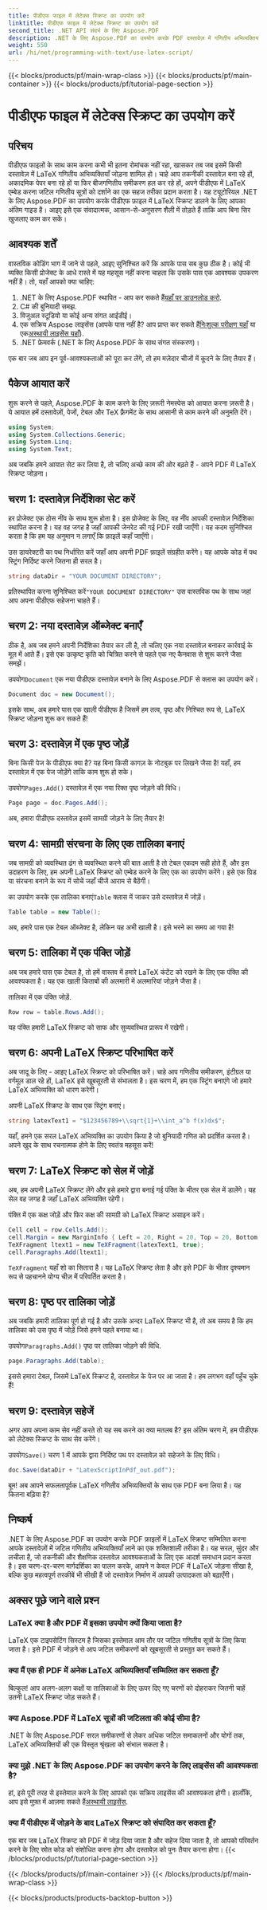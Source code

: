 ```yaml
---
title: पीडीएफ फाइल में लेटेक्स स्क्रिप्ट का उपयोग करें
linktitle: पीडीएफ फाइल में लेटेक्स स्क्रिप्ट का उपयोग करें
second_title: .NET API संदर्भ के लिए Aspose.PDF
description: .NET के लिए Aspose.PDF का उपयोग करके PDF दस्तावेज़ में गणितीय अभिव्यक्तियाँ या सूत्र जोड़ने के लिए लेटेक्स स्क्रिप्ट का उपयोग करना सीखें।
weight: 550
url: /hi/net/programming-with-text/use-latex-script/
---
```


{{< blocks/products/pf/main-wrap-class >}}
{{< blocks/products/pf/main-container >}}
{{< blocks/products/pf/tutorial-page-section >}}

# पीडीएफ फाइल में लेटेक्स स्क्रिप्ट का उपयोग करें

## परिचय

पीडीएफ फाइलों के साथ काम करना कभी भी इतना रोमांचक नहीं रहा, खासकर तब जब इसमें किसी दस्तावेज़ में LaTeX गणितीय अभिव्यक्तियाँ जोड़ना शामिल हो। चाहे आप तकनीकी दस्तावेज़ बना रहे हों, अकादमिक पेपर बना रहे हों या फिर बीजगणितीय समीकरण हल कर रहे हों, अपने पीडीएफ में LaTeX एम्बेड करना जटिल गणितीय सूत्रों को दर्शाने का एक सहज तरीका प्रदान करता है। यह ट्यूटोरियल .NET के लिए Aspose.PDF का उपयोग करके पीडीएफ फ़ाइल में LaTeX स्क्रिप्ट डालने के लिए आपका अंतिम गाइड है। आइए इसे एक संवादात्मक, आसान-से-अनुसरण शैली में तोड़ते हैं ताकि आप बिना सिर खुजलाए काम कर सकें।

## आवश्यक शर्तें

वास्तविक कोडिंग भाग में जाने से पहले, आइए सुनिश्चित करें कि आपके पास सब कुछ ठीक है। कोई भी व्यक्ति किसी प्रोजेक्ट के आधे रास्ते में यह महसूस नहीं करना चाहता कि उसके पास एक आवश्यक उपकरण नहीं है। तो, यहाँ आपको क्या चाहिए:

1.  .NET के लिए Aspose.PDF स्थापित - आप कर सकते हैं[यहाँ पर डाउनलोड करो](https://releases.aspose.com/pdf/net/). 
2. C# की बुनियादी समझ.
3. विजुअल स्टूडियो या कोई अन्य संगत आईडीई।
4.  एक सक्रिय Aspose लाइसेंस (आपके पास नहीं है? आप प्राप्त कर सकते हैं[निःशुल्क परीक्षण यहाँ](https://releases.aspose.com/) या एक[अस्थायी लाइसेंस यहाँ](https://purchase.aspose.com/temporary-license/)).
5. .NET फ्रेमवर्क (.NET के लिए Aspose.PDF के साथ संगत संस्करण)।

एक बार जब आप इन पूर्व-आवश्यकताओं को पूरा कर लेंगे, तो हम मज़ेदार चीजों में कूदने के लिए तैयार हैं।

## पैकेज आयात करें

शुरू करने से पहले, Aspose.PDF के काम करने के लिए ज़रूरी नेमस्पेस को आयात करना ज़रूरी है। ये आयात हमें दस्तावेज़ों, पेजों, टेबल और TeX फ़्रैगमेंट के साथ आसानी से काम करने की अनुमति देंगे।

```csharp
using System;
using System.Collections.Generic;
using System.Linq;
using System.Text;
```

अब जबकि हमने आयात सेट कर लिया है, तो चलिए अच्छे काम की ओर बढ़ते हैं - अपने PDF में LaTeX स्क्रिप्ट जोड़ना।

## चरण 1: दस्तावेज़ निर्देशिका सेट करें

हर प्रोजेक्ट एक ठोस नींव के साथ शुरू होता है। इस प्रोजेक्ट के लिए, वह नींव आपकी दस्तावेज़ निर्देशिका स्थापित करना है। यह वह जगह है जहाँ आपकी जेनरेट की गई PDF रखी जाएँगी। यह कदम सुनिश्चित करता है कि हम यह अनुमान न लगाएँ कि फ़ाइलें कहाँ जाएँगी।

उस डायरेक्टरी का पथ निर्धारित करें जहाँ आप अपनी PDF फ़ाइलें संग्रहीत करेंगे। यह आपके कोड में पथ स्ट्रिंग निर्दिष्ट करने जितना ही सरल है।

```csharp
string dataDir = "YOUR DOCUMENT DIRECTORY";
```

 प्रतिस्थापित करना सुनिश्चित करें`"YOUR DOCUMENT DIRECTORY"` उस वास्तविक पथ के साथ जहां आप अपना पीडीएफ सहेजना चाहते हैं।

## चरण 2: नया दस्तावेज़ ऑब्जेक्ट बनाएँ

ठीक है, अब जब हमने अपनी निर्देशिका तैयार कर ली है, तो चलिए एक नया दस्तावेज़ बनाकर कार्रवाई के मूल में आते हैं। इसे एक उत्कृष्ट कृति को चित्रित करने से पहले एक नए कैनवास से शुरू करने जैसा समझें।

 उपयोग`Document` एक नया पीडीएफ दस्तावेज़ बनाने के लिए Aspose.PDF से क्लास का उपयोग करें।

```csharp
Document doc = new Document();
```

इसके साथ, अब हमारे पास एक खाली पीडीएफ है जिसमें हम तत्व, पृष्ठ और निश्चित रूप से, LaTeX स्क्रिप्ट जोड़ना शुरू कर सकते हैं!

## चरण 3: दस्तावेज़ में एक पृष्ठ जोड़ें

बिना किसी पेज के पीडीएफ क्या है? यह बिना किसी कागज़ के नोटबुक पर लिखने जैसा है! यहाँ, हम दस्तावेज़ में एक पेज जोड़ेंगे ताकि काम शुरू हो सके।

 उपयोग`Pages.Add()` दस्तावेज़ में एक नया रिक्त पृष्ठ जोड़ने की विधि।

```csharp
Page page = doc.Pages.Add();
```

अब, हमारा पीडीएफ दस्तावेज़ इसमें सामग्री जोड़ने के लिए तैयार है!

## चरण 4: सामग्री संरचना के लिए एक तालिका बनाएं

जब सामग्री को व्यवस्थित ढंग से व्यवस्थित करने की बात आती है तो टेबल एकदम सही होते हैं, और इस उदाहरण के लिए, हम अपनी LaTeX स्क्रिप्ट को एम्बेड करने के लिए एक का उपयोग करेंगे। इसे एक ग्रिड या संरचना बनाने के रूप में सोचें जहाँ चीजें आराम से बैठेंगी।

 का उपयोग करके एक तालिका बनाएं`Table` क्लास में जाकर उसे दस्तावेज़ में जोड़ें।

```csharp
Table table = new Table();
```

अब, हमारे पास एक टेबल ऑब्जेक्ट है, लेकिन यह अभी खाली है। इसे भरने का समय आ गया है!

## चरण 5: तालिका में एक पंक्ति जोड़ें

अब जब हमारे पास एक टेबल है, तो हमें वास्तव में हमारे LaTeX कंटेंट को रखने के लिए एक पंक्ति की आवश्यकता है। यह एक खाली किताबों की अलमारी में अलमारियां जोड़ने जैसा है।

तालिका में एक पंक्ति जोड़ें.

```csharp
Row row = table.Rows.Add();
```

यह पंक्ति हमारी LaTeX स्क्रिप्ट को साफ और सुव्यवस्थित प्रारूप में रखेगी।

## चरण 6: अपनी LaTeX स्क्रिप्ट परिभाषित करें

अब जादू के लिए - आइए LaTeX स्क्रिप्ट को परिभाषित करें। चाहे आप गणितीय समीकरण, इंटीग्रल या वर्गमूल डाल रहे हों, LaTeX इसे खूबसूरती से संभालता है। इस चरण में, हम एक स्ट्रिंग बनाएंगे जो हमारे LaTeX अभिव्यक्ति को धारण करेगी।

अपनी LaTeX स्क्रिप्ट के साथ एक स्ट्रिंग बनाएं।

```csharp
string latexText1 = "$123456789+\\sqrt{1}+\\int_a^b f(x)dx$";
```

यहाँ, हमने एक सरल LaTeX अभिव्यक्ति का उपयोग किया है जो बुनियादी गणित को प्रदर्शित करता है। अपने खुद के साथ रचनात्मक होने के लिए स्वतंत्र महसूस करें!

## चरण 7: LaTeX स्क्रिप्ट को सेल में जोड़ें

अब, हम अपनी LaTeX स्क्रिप्ट लेंगे और इसे हमारे द्वारा बनाई गई पंक्ति के भीतर एक सेल में डालेंगे। यह सेल वह जगह है जहाँ LaTeX अभिव्यक्ति रहेगी।

पंक्ति में एक कक्ष जोड़ें और फिर कक्ष की सामग्री को LaTeX स्क्रिप्ट असाइन करें।

```csharp
Cell cell = row.Cells.Add();
cell.Margin = new MarginInfo { Left = 20, Right = 20, Top = 20, Bottom = 20 };
TeXFragment ltext1 = new TeXFragment(latexText1, true);
cell.Paragraphs.Add(ltext1);
```

`TeXFragment` यहाँ शो का सितारा है। यह LaTeX स्क्रिप्ट लेता है और इसे PDF के भीतर दृश्यमान रूप से पहचानने योग्य चीज़ में परिवर्तित करता है।

## चरण 8: पृष्ठ पर तालिका जोड़ें

अब जबकि हमारी तालिका पूर्ण हो गई है और उसके अन्दर LaTeX स्क्रिप्ट भी है, तो अब समय है कि हम तालिका को उस पृष्ठ में जोड़ें जिसे हमने पहले बनाया था।

 उपयोग`Paragraphs.Add()` पृष्ठ पर तालिका जोड़ने की विधि.

```csharp
page.Paragraphs.Add(table);
```

इससे हमारा टेबल, जिसमें LaTeX स्क्रिप्ट है, दस्तावेज़ के पेज पर आ जाता है। हम लगभग वहाँ पहुँच चुके हैं!

## चरण 9: दस्तावेज़ सहेजें

अगर आप अपना काम सेव नहीं करते तो यह सब करने का क्या मतलब है? इस अंतिम चरण में, हम पीडीएफ को लेटेक्स स्क्रिप्ट के साथ सेव करेंगे।

 उपयोग`Save()` चरण 1 में आपके द्वारा निर्दिष्ट पथ पर दस्तावेज़ को सहेजने के लिए विधि।

```csharp
doc.Save(dataDir + "LatexScriptInPdf_out.pdf");
```

बूम! अब आपने सफलतापूर्वक LaTeX गणितीय अभिव्यक्तियों के साथ एक PDF बना लिया है। यह कितना बढ़िया है?

## निष्कर्ष

.NET के लिए Aspose.PDF का उपयोग करके PDF फ़ाइलों में LaTeX स्क्रिप्ट सम्मिलित करना आपके दस्तावेज़ों में जटिल गणितीय अभिव्यक्तियाँ लाने का एक शक्तिशाली तरीका है। यह सरल, सुंदर और लचीला है, जो तकनीकी और शैक्षणिक दस्तावेज़ आवश्यकताओं के लिए एक आदर्श समाधान प्रदान करता है। इस चरण-दर-चरण मार्गदर्शिका का पालन करके, आपने न केवल PDF में LaTeX जोड़ना सीखा है, बल्कि कुछ महत्वपूर्ण तरकीबें भी सीखी हैं जो दस्तावेज़ निर्माण में आपकी उत्पादकता को बढ़ाएँगी।

## अक्सर पूछे जाने वाले प्रश्न

### LaTeX क्या है और PDF में इसका उपयोग क्यों किया जाता है?
LaTeX एक टाइपसेटिंग सिस्टम है जिसका इस्तेमाल आम तौर पर जटिल गणितीय सूत्रों के लिए किया जाता है। इसे PDF में जोड़ने से आप जटिल समीकरणों को खूबसूरती से प्रस्तुत कर सकते हैं।

### क्या मैं एक ही PDF में अनेक LaTeX अभिव्यक्तियाँ सम्मिलित कर सकता हूँ?
बिल्कुल! आप अलग-अलग कक्षों या तालिकाओं के लिए ऊपर दिए गए चरणों को दोहराकर जितनी चाहें उतनी LaTeX स्क्रिप्ट जोड़ सकते हैं।

### क्या Aspose.PDF में LaTeX सूत्रों की जटिलता की कोई सीमा है?
.NET के लिए Aspose.PDF सरल समीकरणों से लेकर अधिक जटिल समाकलनों और योगों तक, LaTeX अभिव्यक्तियों की एक विस्तृत श्रृंखला को संभाल सकता है।

### क्या मुझे .NET के लिए Aspose.PDF का उपयोग करने के लिए लाइसेंस की आवश्यकता है?
 हां, इसे पूरी तरह से इस्तेमाल करने के लिए आपको एक सक्रिय लाइसेंस की आवश्यकता होगी। हालाँकि, आप इसे मुफ़्त में आज़मा सकते हैं[अस्थायी लाइसेंस](https://purchase.aspose.com/temporary-license/).

### क्या मैं पीडीएफ में जोड़ने के बाद LaTeX स्क्रिप्ट को संपादित कर सकता हूँ?
एक बार जब LaTeX स्क्रिप्ट को PDF में जोड़ दिया जाता है और सहेज दिया जाता है, तो आपको परिवर्तन करने के लिए स्रोत कोड को संशोधित करना होगा और दस्तावेज़ को पुनः तैयार करना होगा।
{{< /blocks/products/pf/tutorial-page-section >}}

{{< /blocks/products/pf/main-container >}}
{{< /blocks/products/pf/main-wrap-class >}}

{{< blocks/products/products-backtop-button >}}
